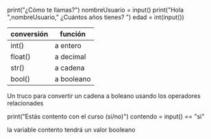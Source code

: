 
print("¿Cómo te llamas?")
nombreUsuario = input()
print("Hola ",nombreUsuario," ¿Cuántos años tienes? ")
edad = int(input())

|conversión|función
|---|---
|int()| a entero
|float()| a decimal
|str()|a cadena
|bool()| a booleano


Un truco para convertir un cadena  a boleano usando los operadores relacionades

print("Estás contento con el curso (si/no)")
contendo = input() == "si"


la variable contento tendrá un valor booleano